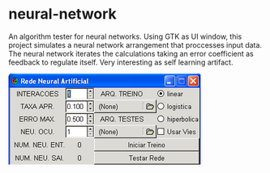# neural-network
An algorithm tester for neural networks. Using GTK as UI window, this project simulates a neural network arrangement that proccesses input data. The neural network iterates the calculations taking an error coefficient as feedback to regulate itself. Very interesting as self learning artifact.

![Screenshot](/images/screenshot.png?raw=true "Screenshot")

